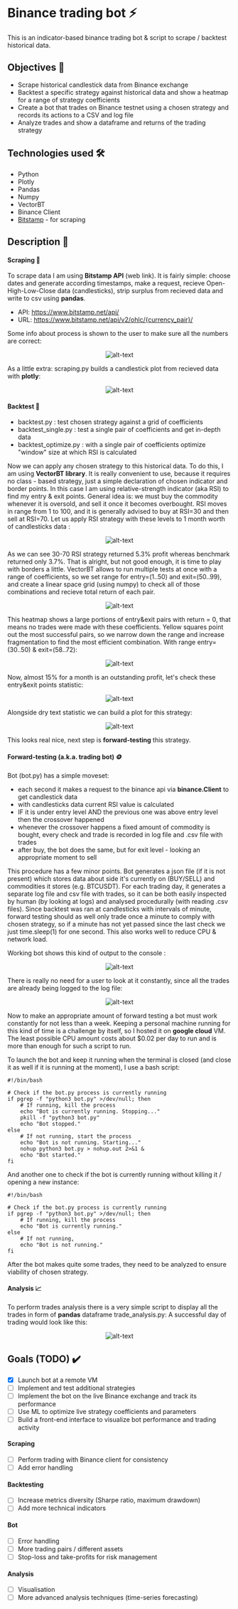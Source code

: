 # Binance trading bot ⚡️
This is an indicator-based binance trading bot & script to scrape / backtest historical data.

## Objectives 🎯

- Scrape historical candlestick data from Binance exchange
- Backtest a specific strategy against historical data and show a heatmap for a range of strategy coefficients
- Create a bot that trades on Binance testnet using a chosen strategy and records its actions to a CSV and log file
- Analyze trades and show a dataframe and returns of the trading strategy

## Technologies used 🛠

 - Python 
 - Plotly
 - Pandas
 - Numpy
 - VectorBT
 - Binance Client
 - [Bitstamp](https://www.bitstamp.net/api/) - for scraping 

## Description 🤔

#### Scraping 📃

To scrape data I am using **Bitstamp API** (web link). It is fairly simple: choose dates and generate according timestamps, make a request, recieve Open-High-Low-Close data (candlesticks), strip surplus from recieved data and write to csv using **pandas**.
- API: https://www.bitstamp.net/api/
- URL: https://www.bitstamp.net/api/v2/ohlc/{currency_pair}/

Some info about process is shown to the user to make sure all the numbers are correct:

<p align="center">
<img src="https://user-images.githubusercontent.com/119735427/235074146-41d7eddb-07b8-4ff3-9027-3199f773320b.png" alt="alt-text">
</p>

As a little extra: scraping.py builds a candlestick plot from recieved data with **plotly**:
<p align="center">
<img src="https://user-images.githubusercontent.com/119735427/235073869-ed1cbb39-5fc5-4921-9b18-7071671f18e1.png" alt="alt-text">
</p>


#### Backtest 📜

- backtest.py : test chosen strategy against a grid of coefficients
- backtest_single.py : test a single pair of coefficients and get in-depth data
- backtest_optimize.py : with a single pair of coefficients optimize "window" size at which RSI is calculated 

Now we can apply any chosen strategy to this historical data. To do this, I am using **VectorBT library**. It is really convenient to use, because it requires no class - based strategy, just a simple declaration of chosen indicator and border points.
In this case I am using relative-strength indicator (aka RSI) to find my entry & exit points. General idea is: we must buy the commodity whenever it is oversold, and sell it once it becomes overbought. RSI moves in range from 1 to 100, and it is generally advised to buy at RSI=30 and then sell at RSI=70.
Let us apply RSI strategy with these levels to 1 month worth of candlesticks data :

<p align="center">
<img src="https://user-images.githubusercontent.com/119735427/235079062-e8056a1f-03d1-4d96-988b-e9af23a3f261.png" alt="alt-text">
</p>

As we can see 30-70 RSI strategy returned 5.3% profit whereas benchmark returned only 3.7%. That is alright, but not good enough, it is time to play with borders a little. VectorBT allows to run multiple tests at once with a range of coefficients, so we set range for entry=(1..50) and exit=(50..99), and create a linear space grid (using numpy) to check all of those combinations and recieve total return of each pair. 

<p align="center">
<img src="https://user-images.githubusercontent.com/119735427/235080396-0f32d85d-68c5-4102-8777-d2626d82d192.png" alt="alt-text">
</p>

This heatmap shows a large portions of entry&exit pairs with return = 0, that means no trades were made with these coefficients.
Yellow squares point out the most successful pairs, so we narrow down the range and increase fragmentation to find the most efficient combination.
With range entry=(30..50) & exit=(58..72):

<p align="center">
<img src="https://user-images.githubusercontent.com/119735427/235081891-5291af99-f4bb-43a3-be6f-bed0cbfc0ebf.png" alt="alt-text">
</p>

Now, almost 15% for a month is an outstanding profit, let's check these entry&exit points statistic:

<p align="center">
<img src="https://user-images.githubusercontent.com/119735427/235082661-e99625f9-042e-4a71-9f4d-0801a5b72718.png" alt="alt-text">
</p>

Alongside dry text statistic we can build a plot for this strategy:

<p align="center">
<img src="https://user-images.githubusercontent.com/119735427/235082911-49429047-6ae6-4944-99f8-e4336f957851.png" alt="alt-text">
</p>

This looks real nice, next step is **forward-testing** this strategy.

#### Forward-testing (a.k.a. trading bot) 🪙

Bot (bot.py) has a simple moveset: 
- each second it makes a request to the binance api via **binance.Client** to get candlestick data
- with candlesticks data current RSI value is calculated
- IF it is under entry level AND the previous one was above entry level then the crossover happened
- whenever the crossover happens a fixed amount of commodity is bought, every check and trade is recorded in log file and .csv file with trades
- after buy, the bot does the same, but for exit level - looking an appropriate moment to sell

This procedure has a few minor points.
Bot generates a json file (if it is not present) which stores data about side it's currently on (BUY/SELL) and commodities it stores (e.g. BTCUSDT). For each trading day, it generates a separate log file and csv file with trades, so it can be both easily inspected by human (by looking at logs) and analysed procedurally (with reading .csv files).
Since backtest was ran at candlesticks with intervals of minute, forward testing should as well only trade once a minute to comply with chosen strategy, so if a minute has not yet passed since the last check we just time.sleep(1) for one second. This also works well to reduce CPU & network load.

Working bot shows this kind of output to the console :

<p align="center">
<img src="https://user-images.githubusercontent.com/119735427/235092149-1a2b0a36-e2ed-4d57-a79c-5d048d5b11a1.png" alt="alt-text">
</p>

There is really no need for a user to look at it constantly, since all the trades are already being logged to the log file:

<p align="center">
<img src="https://user-images.githubusercontent.com/119735427/235093010-c2a96294-08fc-47f1-bf01-89b9e091e04e.png" alt="alt-text">
</p>

Now to make an appropriate amount of forward testing a bot must work constantly for not less than a week. Keeping a personal machine running for this kind of time is a challenge by itself, so I hosted it on **google cloud** VM. The least possible CPU amount costs about $0.02 per day to run and is more than enough for such a script to run.

To launch the bot and keep it running when the terminal is closed (and close it as well if it is running at the moment), I use a bash script:

```
#!/bin/bash

# Check if the bot.py process is currently running
if pgrep -f "python3 bot.py" >/dev/null; then
    # If running, kill the process
    echo "Bot is currently running. Stopping..."
    pkill -f "python3 bot.py"
    echo "Bot stopped."
else
    # If not running, start the process
    echo "Bot is not running. Starting..."
    nohup python3 bot.py > nohup.out 2>&1 &
    echo "Bot started."
fi
```

And another one to check if the bot is currently running without killing it / opening a new instance:

```
#!/bin/bash

# Check if the bot.py process is currently running
if pgrep -f "python3 bot.py" >/dev/null; then
    # If running, kill the process
    echo "Bot is currently running."
else
    # If not running,
    echo "Bot is not running."
fi
```

After the bot makes quite some trades, they need to be analyzed to ensure viability of chosen strategy.

#### Analysis 📈

To perform trades analysis there is a very simple script to display all the trades in form of **pandas** dataframe trade_analysis.py:
A successful day of trading would look like this:

<p align="center">
<img src="https://user-images.githubusercontent.com/119735427/235101566-0167ee85-baef-4601-a50e-ed1596eca626.png" alt="alt-text">
</p>

## Goals (TODO) ✔️

- [x] Launch bot at a remote VM
- [ ] Implement and test additional strategies
- [ ] Implement the bot on the live Binance exchange and track its performance
- [ ] Use ML to optimize live strategy coefficients and parameters
- [ ] Build a front-end interface to visualize bot performance and trading activity

#### Scraping

- [ ] Perform trading with Binance client for consistency
- [ ] Add error handling

#### Backtesting

- [ ] Increase metrics diversity (Sharpe ratio, maximum drawdown)
- [ ] Add more technical indicators

#### Bot

- [ ] Error handling
- [ ] More trading pairs / different assets
- [ ] Stop-loss and take-profits for risk management

#### Analysis

- [ ] Visualisation
- [ ] More advanced analysis techniques (time-series forecasting)
